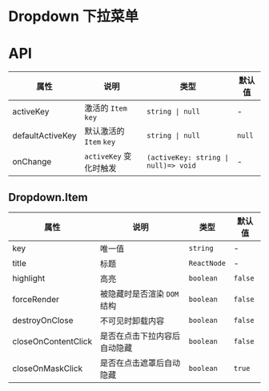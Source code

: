 # Dropdown 下拉菜单

<code src="./demos/demo1.tsx"></code>

# API

| 属性             | 说明                    | 类型                                 | 默认值 |
| ---------------- | ----------------------- | ------------------------------------ | ------ |
| activeKey        | 激活的 `Item` `key`     | `string \| null`                     | -      |
| defaultActiveKey | 默认激活的 `Item` `key` | `string \| null`                     | `null` |
| onChange         | `activeKey` 变化时触发  | `(activeKey: string \| null)=> void` | -      |

## Dropdown.Item

| 属性                | 说明                         | 类型        | 默认值  |
| ------------------- | ---------------------------- | ----------- | ------- |
| key                 | 唯一值                       | `string`    | -       |
| title               | 标题                         | `ReactNode` | -       |
| highlight           | 高亮                         | `boolean`   | `false` |
| forceRender         | 被隐藏时是否渲染 `DOM` 结构  | `boolean`   | `false` |
| destroyOnClose      | 不可见时卸载内容             | `boolean`   | `false` |
| closeOnContentClick | 是否在点击下拉内容后自动隐藏 | `boolean`   | `false` |
| closeOnMaskClick    | 是否在点击遮罩后自动隐藏     | `boolean`   | `true`  |

